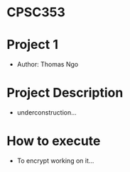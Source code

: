 # CPSC353
# Project 1
- Author: Thomas Ngo

# Project Description
- underconstruction...
# How to execute
- To encrypt
working on it...
```
